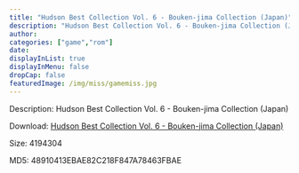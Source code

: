 ```yaml
---
title: "Hudson Best Collection Vol. 6 - Bouken-jima Collection (Japan)"
description: "Hudson Best Collection Vol. 6 - Bouken-jima Collection (Japan)"
author: 
categories: ["game","rom"]
date: 
displayInList: true
displayInMenu: false
dropCap: false
featuredImage: /img/miss/gamemiss.jpg
---
```


Description: Hudson Best Collection Vol. 6 - Bouken-jima Collection (Japan)

Download: <a style="text-decoration:underline;" href="https://mega.nz/#!HOQ0DQYQ!gJK46JYVnnegF9YsZb3LuqrlviELR-4JctWt1ODKS34" target = "_blank" rel = "nofollow" > Hudson Best Collection Vol. 6 - Bouken-jima Collection (Japan)</a>

Size: 4194304

MD5: 48910413EBAE82C218F847A78463FBAE

